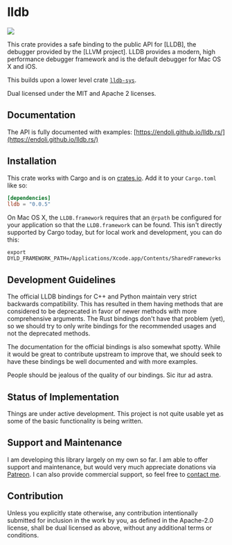 # lldb

[![](http://meritbadge.herokuapp.com/lldb)](https://crates.io/crates/lldb)

This crate provides a safe binding to the public API for [LLDB], the
debugger provided by the [LLVM project]. LLDB provides a modern, high
performance debugger framework and is the default debugger for Mac OS X
and iOS.

This builds upon a lower level crate [`lldb-sys`](https://github.com/endoli/lldb-sys.rs/).

Dual licensed under the MIT and Apache 2 licenses.

## Documentation

The API is fully documented with examples:
[https://endoli.github.io/lldb.rs/](https://endoli.github.io/lldb.rs/)

## Installation

This crate works with Cargo and is on
[crates.io](https://crates.io/crates/lldb).
Add it to your `Cargo.toml` like so:

```toml
[dependencies]
lldb = "0.0.5"
```

On Mac OS X, the `LLDB.framework` requires that an `@rpath`
be configured for your application so that the `LLDB.framework`
can be found. This isn't directly supported by Cargo today, but
for local work and development, you can do this:

```shell
export DYLD_FRAMEWORK_PATH=/Applications/Xcode.app/Contents/SharedFrameworks
```

## Development Guidelines

The official LLDB bindings for C++ and Python maintain very
strict backwards compatibility. This has resulted in them
having methods that are considered to be deprecated in favor
of newer methods with more comprehensive arguments. The Rust
bindings don't have that problem (yet), so we should try to
only write bindings for the recommended usages and not the
deprecated methods.

The documentation for the official bindings is also somewhat
spotty. While it would be great to contribute upstream to
improve that, we should seek to have these bindings be well
documented and with more examples.

People should be jealous of the quality of our bindings.
Sic itur ad astra.

## Status of Implementation

Things are under active development. This project is not quite
usable yet as some of the basic functionality is being written.

## Support and Maintenance

I am developing this library largely on my own so far. I am able
to offer support and maintenance, but would very much appreciate
donations via [Patreon](https://patreon.com/endoli). I can also
provide commercial support, so feel free to
[contact me](mailto:bruce.mitchener@gmail.com).

## Contribution

Unless you explicitly state otherwise, any contribution
intentionally submitted for inclusion in the work by you,
as defined in the Apache-2.0 license, shall be dual licensed
as above, without any additional terms or conditions.
